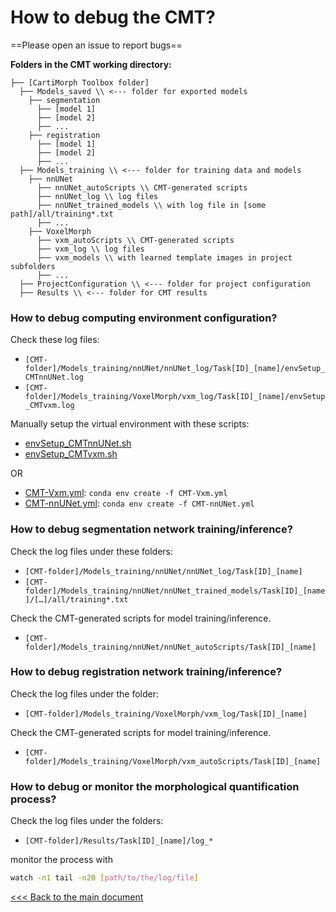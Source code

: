# How to debug the CMT?

==Please open an issue to report bugs==

**Folders in the CMT working directory:**

```
├── [CartiMorph Toolbox folder]
  ├── Models_saved \\ <--- folder for exported models
    ├── segmentation
      ├── [model 1]
      ├── [model 2]
      ├── ...
    ├── registration
      ├── [model 1]
      ├── [model 2]
      ├── ...
  ├── Models_training \\ <--- folder for training data and models
    ├── nnUNet
      ├── nnUNet_autoScripts \\ CMT-generated scripts
      ├── nnUNet_log \\ log files
      ├── nnUNet_trained_models \\ with log file in [some path]/all/training*.txt
      ├── ...
    ├── VoxelMorph
      ├── vxm_autoScripts \\ CMT-generated scripts
      ├── vxm_log \\ log files
      ├── vxm_models \\ with learned template images in project subfolders
      ├── ...
  ├── ProjectConfiguration \\ <--- folder for project configuration
  ├── Results \\ <--- folder for CMT results
```

### How to debug computing environment configuration?

Check these log files:

- `[CMT-folder]/Models_training/nnUNet/nnUNet_log/Task[ID]_[name]/envSetup_CMTnnUNet.log `
- `[CMT-folder]/Models_training/VoxelMorph/vxm_log/Task[ID]_[name]/envSetup_CMTvxm.log`

Manually setup the virtual environment with these scripts:

- [envSetup_CMTnnUNet.sh](https://github.com/YongchengYAO/CartiMorph-Toolbox/blob/main/Scripts/envSetup/envSetup_CMTnnUNet.sh)
- [envSetup_CMTvxm.sh](https://github.com/YongchengYAO/CartiMorph-Toolbox/blob/main/Scripts/envSetup/envSetup_CMTvxm.sh)

OR

- [CMT-Vxm.yml](https://github.com/YongchengYAO/CartiMorph-Toolbox/blob/main/Scripts/envSetup/CMT-Vxm.yml): `conda env create -f CMT-Vxm.yml`
- [CMT-nnUNet.yml](https://github.com/YongchengYAO/CartiMorph-Toolbox/blob/main/Scripts/envSetup/CMT-nnUNet.yml):  `conda env create -f CMT-nnUNet.yml`

### How to debug segmentation network training/inference?

Check the log files under these folders:

- `[CMT-folder]/Models_training/nnUNet/nnUNet_log/Task[ID]_[name]`
- `[CMT-folder]/Models_training/nnUNet/nnUNet_trained_models/Task[ID]_[name]/[…]/all/training*.txt`

Check the CMT-generated scripts for model training/inference.

- `[CMT-folder]/Models_training/nnUNet/nnUNet_autoScripts/Task[ID]_[name]`

### How to debug registration network training/inference?

Check the log files under the folder:

- `[CMT-folder]/Models_training/VoxelMorph/vxm_log/Task[ID]_[name]`

Check the CMT-generated scripts for model training/inference.

- `[CMT-folder]/Models_training/VoxelMorph/vxm_autoScripts/Task[ID]_[name]`

### How to debug or monitor the morphological quantification process?

Check the log files under the folders:

- `[CMT-folder]/Results/Task[ID]_[name]/log_*`

monitor the process with

```bash
watch -n1 tail -n20 [path/to/the/log/file]
```

[<<< Back to the main document](https://github.com/YongchengYAO/CartiMorph-Toolbox)
